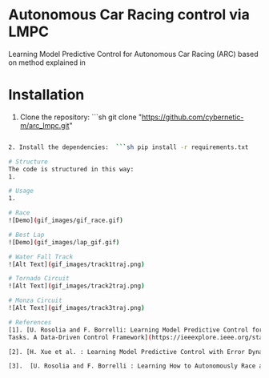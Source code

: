 # Autonomous Car Racing control via LMPC
Learning Model Predictive Control for Autonomous Car Racing (ARC) based on method explained in

# Installation
1. Clone the repository: ```sh git clone "https://github.com/cybernetic-m/arc_lmpc.git"
 ```sh cd arc_lmpc

2. Install the dependencies:  ```sh pip install -r requirements.txt

# Structure 
The code is structured in this way:
1.

# Usage
1. 

# Race
![Demo](gif_images/gif_race.gif)

# Best Lap
![Demo](gif_images/lap_gif.gif)

# Water Fall Track
![Alt Text](gif_images/track1traj.png)

# Tornado Circuit
![Alt Text](gif_images/track2traj.png)

# Monza Circuit
![Alt Text](gif_images/track3traj.png)

# References
[1]. [U. Rosolia and F. Borrelli: Learning Model Predictive Control for Iterative
Tasks. A Data-Driven Control Framework](https://ieeexplore.ieee.org/stamp/stamp.jsp?tp=&arnumber=8039204).

[2]. [H. Xue et al. : Learning Model Predictive Control with Error Dynamics Regression for Autonomous Racing](https://arxiv.org/pdf/2309.10716).

[3].  [U. Rosolia and F. Borrelli : Learning How to Autonomously Race a Car: A Predictive Control Approach](https://ieeexplore.ieee.org/stamp/stamp.jsp?tp=&arnumber=8896988).



